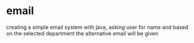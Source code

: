 # email
creating a simple email system with java, asking user for name and based on the selected department the alternative email will be given
